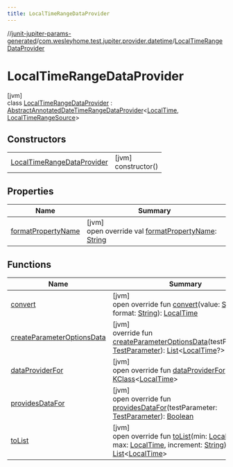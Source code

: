 ```yaml
---
title: LocalTimeRangeDataProvider
---
```

//[junit-jupiter-params-generated](../../../index.html)/[com.wesleyhome.test.jupiter.provider.datetime](../index.html)/[LocalTimeRangeDataProvider](index.html)



# LocalTimeRangeDataProvider



[jvm]\
class [LocalTimeRangeDataProvider](index.html) : [AbstractAnnotatedDateTimeRangeDataProvider](../-abstract-annotated-date-time-range-data-provider/index.html)&lt;[LocalTime](https://docs.oracle.com/javase/8/docs/api/java/time/LocalTime.html), [LocalTimeRangeSource](../../../../annotations/annotations/com.wesleyhome.test.jupiter.annotations.datetime/-local-time-range-source/index.html)&gt;



## Constructors


| | |
|---|---|
| [LocalTimeRangeDataProvider](-local-time-range-data-provider.html) | [jvm]<br>constructor() |


## Properties


| Name | Summary |
|---|---|
| [formatPropertyName](format-property-name.html) | [jvm]<br>open override val [formatPropertyName](format-property-name.html): [String](https://kotlinlang.org/api/latest/jvm/stdlib/kotlin/-string/index.html) |


## Functions


| Name | Summary |
|---|---|
| [convert](convert.html) | [jvm]<br>open override fun [convert](convert.html)(value: [String](https://kotlinlang.org/api/latest/jvm/stdlib/kotlin/-string/index.html), format: [String](https://kotlinlang.org/api/latest/jvm/stdlib/kotlin/-string/index.html)): [LocalTime](https://docs.oracle.com/javase/8/docs/api/java/time/LocalTime.html) |
| [createParameterOptionsData](../-abstract-annotated-date-time-range-data-provider/create-parameter-options-data.html) | [jvm]<br>override fun [createParameterOptionsData](../-abstract-annotated-date-time-range-data-provider/create-parameter-options-data.html)(testParameter: [TestParameter](../../com.wesleyhome.test.jupiter.provider/-test-parameter/index.html)): [List](https://kotlinlang.org/api/latest/jvm/stdlib/kotlin.collections/-list/index.html)&lt;[LocalTime](https://docs.oracle.com/javase/8/docs/api/java/time/LocalTime.html)?&gt; |
| [dataProviderFor](../../com.wesleyhome.test.jupiter.provider/-abstract-parameter-data-provider/data-provider-for.html) | [jvm]<br>open override fun [dataProviderFor](../../com.wesleyhome.test.jupiter.provider/-abstract-parameter-data-provider/data-provider-for.html)(): [KClass](https://kotlinlang.org/api/latest/jvm/stdlib/kotlin.reflect/-k-class/index.html)&lt;[LocalTime](https://docs.oracle.com/javase/8/docs/api/java/time/LocalTime.html)&gt; |
| [providesDataFor](../../com.wesleyhome.test.jupiter.provider/-abstract-annotated-parameter-data-provider/provides-data-for.html) | [jvm]<br>open override fun [providesDataFor](../../com.wesleyhome.test.jupiter.provider/-abstract-annotated-parameter-data-provider/provides-data-for.html)(testParameter: [TestParameter](../../com.wesleyhome.test.jupiter.provider/-test-parameter/index.html)): [Boolean](https://kotlinlang.org/api/latest/jvm/stdlib/kotlin/-boolean/index.html) |
| [toList](to-list.html) | [jvm]<br>open override fun [toList](to-list.html)(min: [LocalTime](https://docs.oracle.com/javase/8/docs/api/java/time/LocalTime.html), max: [LocalTime](https://docs.oracle.com/javase/8/docs/api/java/time/LocalTime.html), increment: [String](https://kotlinlang.org/api/latest/jvm/stdlib/kotlin/-string/index.html)): [List](https://kotlinlang.org/api/latest/jvm/stdlib/kotlin.collections/-list/index.html)&lt;[LocalTime](https://docs.oracle.com/javase/8/docs/api/java/time/LocalTime.html)&gt; |

